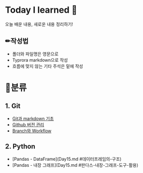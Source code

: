 # Today I learned 🍕

오늘 배운 내용, 새로운 내용 정리하기!



## ✏작성법

- 폴더와 파일명은 영문으로 
- Typrora markdown으로 작성
- 흐름에 맞지 않는 기타 주석은 밑에 작성



# 📁분류

## 1. Git

- [Git과 markdown 기초](Day01.md)
- [Github 버전 관리](Day02.md)
- [Branch와 Workflow](Day03.md)

## 2. Python

- [Pandas - DataFrame](Day15.md #데이터프레임의-구조)
- [Pandas - 내장 그래프](Day15.md #판다스-내장-그래프-도구-활용)

